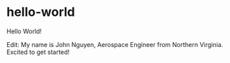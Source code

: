 # hello-world
Hello World!

Edit: My name is John Nguyen, Aerospace Engineer from Northern Virginia. Excited to get started!
